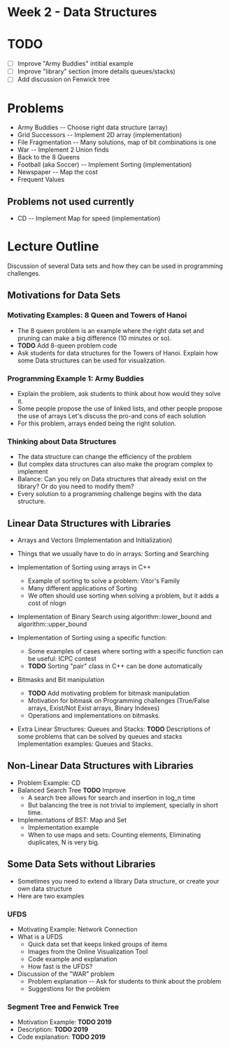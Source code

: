 Week 2 - Data Structures
========================
# TODO
- [ ] Improve "Army Buddies" intitial example
- [ ] Improve "library" section (more details queues/stacks)
- [ ] Add discussion on Fenwick tree

# Problems
- Army Buddies -- Choose right data structure (array)
- Grid Successors -- Implement 2D array (implementation)
- File Fragmentation -- Many solutions, map of bit combinations is one
- War -- Implement 2 Union finds
- Back to the 8 Queens
- Football (aka Soccer) -- Implement Sorting (implementation)
- Newspaper -- Map the cost
- Frequent Values

## Problems not used currently
- CD -- Implement Map for speed (implementation)


# Lecture Outline
Discussion of several Data sets and how they can be used in programming challenges.

## Motivations for Data Sets
### Motivating Examples: 8 Queen and Towers of Hanoi
- The 8 queen problem is an example where the right data set and pruning
  can make a big difference (10 minutes or so).
- **TODO** Add 8-queen problem code
- Ask students for data structures for the Towers of Hanoi. Explain how some
  Data structures can be used for visualization.

### Programming Example 1: Army Buddies
- Explain the problem, ask students to think about how would they solve it.
- Some people propose the use of linked lists, and other people propose the use of arrays
  Let's discuss the pro-and cons of each solution
- For this problem, arrays ended being the right solution.

### Thinking about Data Structures
- The data structure can change the efficiency of the problem
- But complex data structures can also make the program complex to implement
- Balance: Can you rely on Data structures that already exist on the library? Or do you need to modify them?
- Every solution to a programming challenge begins with the data structure.

## Linear Data Structures with Libraries
- Arrays and Vectors (Implementation and Initialization)
- Things that we usually have to do in arrays: Sorting and Searching
- Implementation of Sorting using arrays in C++
  - Example of sorting to solve a problem: Vitor's Family
  - Many different applications of Sorting
  - We often should use sorting when solving a problem, but it adds a cost of nlogn
- Implementation of Binary Search using algorithm::lower_bound and algorithm::upper_bound
- Implementation of Sorting using a specific function:
  - Some examples of cases where sorting with a specific function can be useful: ICPC contest
  - **TODO** Sorting "pair" class in C++ can be done automatically

- Bitmasks and Bit manipulation
  - **TODO** Add motivating problem for bitmask manipulation
  - Motivation for bitmask on Programming challenges (True/False arrays, Exist/Not Exist arrays, Binary Indexes)
  - Operations and implementations on bitmasks.

- Extra Linear Structures: Queues and Stacks:
  **TODO** Descriptions of some problems that can be solved by queues and stacks
  Implementation examples: Queues and Stacks.

## Non-Linear Data Structures with Libraries

- Problem Example: CD
- Balanced Search Tree **TODO** Improve
  - A search tree allows for search and insertion in log_n time
  - But balancing the tree is not trivial to implement, specially in short time.
- Implementations of BST: Map and Set
  - Implementation example
  - When to use maps and sets: Counting elements, Eliminating duplicates, N is very big.

## Some Data Sets without Libraries
- Sometimes you need to extend a library Data structure, or create your own data structure
- Here are two examples

### UFDS
- Motivating Example: Network Connection
- What is a UFDS
  - Quick data set that keeps linked groups of items
  - Images from the Online Visualization Tool
  - Code example and explanation
  - How fast is the UFDS?
- Discussion of the "WAR" problem
  - Problem explanation -- Ask for students to think about the problem
  - Suggestions for the problem

### Segment Tree and Fenwick Tree
- Motivation Example: **TODO 2019**
- Description: **TODO 2019**
- Code explanation: **TODO 2019**
